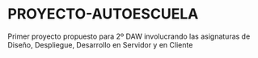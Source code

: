 # PROYECTO-AUTOESCUELA
Primer proyecto propuesto para 2º DAW involucrando las asignaturas de Diseño, Despliegue, Desarrollo en Servidor y en Cliente
